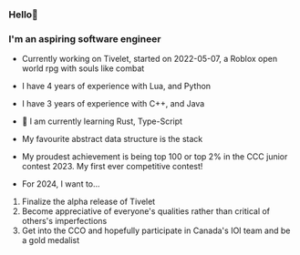 ### Hello👋
### I'm an aspiring software engineer

- Currently working on Tivelet, started on 2022-05-07, a Roblox open world rpg with souls like combat
  
- I have 4 years of experience with Lua, and Python
- I have 3 years of experience with C++, and Java

- 🤔 I am currently learning Rust, Type-Script

- My favourite abstract data structure is the stack
- My proudest achievement is being top 100 or top 2% in the CCC junior contest 2023. My first ever competitive contest!

- For 2024, I want to...
1. Finalize the alpha release of Tivelet
2. Become appreciative of everyone's qualities rather than critical of others's imperfections
3. Get into the CCO and hopefully participate in Canada's IOI team and be a gold medalist

<!--
**Modas101/Modas101** is a ✨ _special_ ✨ repository because its `README.md` (this file) appears on your GitHub profile.

Here are some ideas to get you started:

- 🔭 I’m currently working on ...
- 🌱 I’m currently learning ...
- 👯 I’m looking to collaborate on ...
- 🤔 I’m looking for help with ...
- 💬 Ask me about ...
- 📫 How to reach me: ...
- 😄 Pronouns: ...
- ⚡ Fun fact: ...
-->
